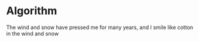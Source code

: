 # Algorithm
The wind and snow have pressed me for many years, and I smile like cotton in the wind and snow
